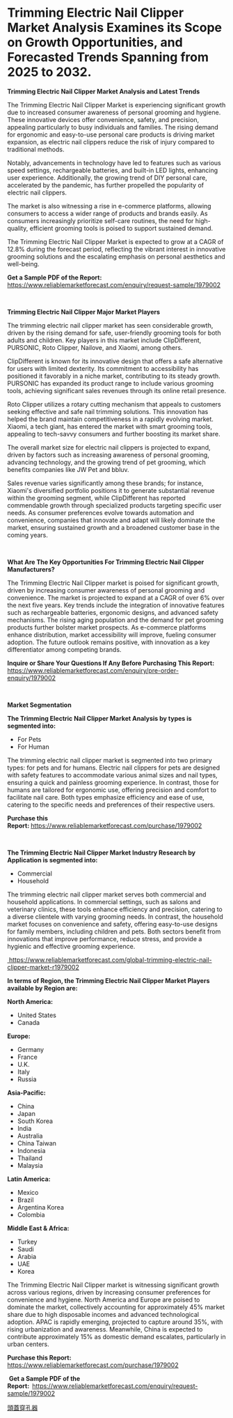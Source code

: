 <p><h1>Trimming Electric Nail Clipper Market Analysis Examines its Scope on Growth Opportunities, and Forecasted Trends Spanning from 2025 to 2032.</h1></p><p><strong>Trimming Electric Nail Clipper Market Analysis and Latest Trends</strong></p>
<p><p>The Trimming Electric Nail Clipper Market is experiencing significant growth due to increased consumer awareness of personal grooming and hygiene. These innovative devices offer convenience, safety, and precision, appealing particularly to busy individuals and families. The rising demand for ergonomic and easy-to-use personal care products is driving market expansion, as electric nail clippers reduce the risk of injury compared to traditional methods.</p><p>Notably, advancements in technology have led to features such as various speed settings, rechargeable batteries, and built-in LED lights, enhancing user experience. Additionally, the growing trend of DIY personal care, accelerated by the pandemic, has further propelled the popularity of electric nail clippers.</p><p>The market is also witnessing a rise in e-commerce platforms, allowing consumers to access a wider range of products and brands easily. As consumers increasingly prioritize self-care routines, the need for high-quality, efficient grooming tools is poised to support sustained demand.</p><p>The Trimming Electric Nail Clipper Market is expected to grow at a CAGR of 12.8% during the forecast period, reflecting the vibrant interest in innovative grooming solutions and the escalating emphasis on personal aesthetics and well-being.</p></p>
<p><strong>Get a Sample PDF of the Report:&nbsp;</strong> <a href="https://www.reliablemarketforecast.com/enquiry/request-sample/1979002?utm_campaign=1105&utm_medium=2&utm_source=Github&utm_content=ia&utm_term=15012025&utm_id=trimming-electric-nail-clipper">https://www.reliablemarketforecast.com/enquiry/request-sample/1979002</a></p>
<p>&nbsp;</p>
<p><strong>Trimming Electric Nail Clipper Major Market Players</strong></p>
<p><p>The trimming electric nail clipper market has seen considerable growth, driven by the rising demand for safe, user-friendly grooming tools for both adults and children. Key players in this market include ClipDifferent, PURSONIC, Roto Clipper, Nailove, and Xiaomi, among others.</p><p>ClipDifferent is known for its innovative design that offers a safe alternative for users with limited dexterity. Its commitment to accessibility has positioned it favorably in a niche market, contributing to its steady growth. PURSONIC has expanded its product range to include various grooming tools, achieving significant sales revenues through its online retail presence.</p><p>Roto Clipper utilizes a rotary cutting mechanism that appeals to customers seeking effective and safe nail trimming solutions. This innovation has helped the brand maintain competitiveness in a rapidly evolving market. Xiaomi, a tech giant, has entered the market with smart grooming tools, appealing to tech-savvy consumers and further boosting its market share.</p><p>The overall market size for electric nail clippers is projected to expand, driven by factors such as increasing awareness of personal grooming, advancing technology, and the growing trend of pet grooming, which benefits companies like JW Pet and bbluv. </p><p>Sales revenue varies significantly among these brands; for instance, Xiaomi's diversified portfolio positions it to generate substantial revenue within the grooming segment, while ClipDifferent has reported commendable growth through specialized products targeting specific user needs. As consumer preferences evolve towards automation and convenience, companies that innovate and adapt will likely dominate the market, ensuring sustained growth and a broadened customer base in the coming years.</p></p>
<p>&nbsp;</p>
<p><strong>What Are The Key Opportunities For Trimming Electric Nail Clipper Manufacturers?</strong></p>
<p><p>The Trimming Electric Nail Clipper market is poised for significant growth, driven by increasing consumer awareness of personal grooming and convenience. The market is projected to expand at a CAGR of over 6% over the next five years. Key trends include the integration of innovative features such as rechargeable batteries, ergonomic designs, and advanced safety mechanisms. The rising aging population and the demand for pet grooming products further bolster market prospects. As e-commerce platforms enhance distribution, market accessibility will improve, fueling consumer adoption. The future outlook remains positive, with innovation as a key differentiator among competing brands.</p></p>
<p><strong>Inquire or Share Your Questions If Any Before Purchasing This Report:</strong> <a href="https://www.reliablemarketforecast.com/enquiry/pre-order-enquiry/1979002?utm_campaign=1105&utm_medium=2&utm_source=Github&utm_content=ia&utm_term=15012025&utm_id=trimming-electric-nail-clipper">https://www.reliablemarketforecast.com/enquiry/pre-order-enquiry/1979002</a></p>
<p>&nbsp;</p>
<p><strong>Market Segmentation</strong></p>
<p><strong>The Trimming Electric Nail Clipper Market Analysis by types is segmented into:</strong></p>
<p><ul><li>For Pets</li><li>For Human</li></ul></p>
<p><p>The trimming electric nail clipper market is segmented into two primary types: for pets and for humans. Electric nail clippers for pets are designed with safety features to accommodate various animal sizes and nail types, ensuring a quick and painless grooming experience. In contrast, those for humans are tailored for ergonomic use, offering precision and comfort to facilitate nail care. Both types emphasize efficiency and ease of use, catering to the specific needs and preferences of their respective users.</p></p>
<p><strong>Purchase this Report:&nbsp;</strong><a href="https://www.reliablemarketforecast.com/purchase/1979002?utm_campaign=1105&utm_medium=2&utm_source=Github&utm_content=ia&utm_term=15012025&utm_id=trimming-electric-nail-clipper">https://www.reliablemarketforecast.com/purchase/1979002</a></p>
<p>&nbsp;</p>
<p><strong>The Trimming Electric Nail Clipper Market Industry Research by Application is segmented into:</strong></p>
<p><ul><li>Commercial</li><li>Household</li></ul></p>
<p><p>The trimming electric nail clipper market serves both commercial and household applications. In commercial settings, such as salons and veterinary clinics, these tools enhance efficiency and precision, catering to a diverse clientele with varying grooming needs. In contrast, the household market focuses on convenience and safety, offering easy-to-use designs for family members, including children and pets. Both sectors benefit from innovations that improve performance, reduce stress, and provide a hygienic and effective grooming experience.</p></p>
<p><a href="https://www.reliablemarketforecast.com/global-trimming-electric-nail-clipper-market-r1979002?utm_campaign=1105&utm_medium=2&utm_source=Github&utm_content=ia&utm_term=15012025&utm_id=trimming-electric-nail-clipper">&nbsp;https://www.reliablemarketforecast.com/global-trimming-electric-nail-clipper-market-r1979002</a></p>
<p><strong>In terms of Region, the Trimming Electric Nail Clipper Market Players available by Region are:</strong></p>
<p>
    <p> <strong> North America: </strong>
        <ul>
            <li>United States</li>
            <li>Canada</li>
        </ul>
        </p> 
    <p> <strong> Europe: </strong>
        <ul>
            <li>Germany</li>
            <li>France</li>
            <li>U.K.</li>
            <li>Italy</li>
            <li>Russia</li>
        </ul>
        </p> 
    <p> <strong> Asia-Pacific: </strong>
        <ul>
            <li>China</li>
            <li>Japan</li>
            <li>South Korea</li>
            <li>India</li>
            <li>Australia</li>
            <li>China Taiwan</li>
            <li>Indonesia</li>
            <li>Thailand</li>
            <li>Malaysia</li>
        </ul>
        </p> 
    <p> <strong> Latin America: </strong>
        <ul>
            <li>Mexico</li>
            <li>Brazil</li>
            <li>Argentina Korea</li>
            <li>Colombia</li>
        </ul>
        </p> 
    <p> <strong> Middle East & Africa: </strong>
        <ul>
            <li>Turkey</li>
            <li>Saudi</li>
            <li>Arabia</li>
            <li>UAE</li>
            <li>Korea</li>
        </ul>
    </p>
    </p>
<p><p>The Trimming Electric Nail Clipper market is witnessing significant growth across various regions, driven by increasing consumer preferences for convenience and hygiene. North America and Europe are poised to dominate the market, collectively accounting for approximately 45% market share due to high disposable incomes and advanced technological adoption. APAC is rapidly emerging, projected to capture around 35%, with rising urbanization and awareness. Meanwhile, China is expected to contribute approximately 15% as domestic demand escalates, particularly in urban centers.</p></p>
<p><strong>Purchase this Report: </strong><a href="https://www.reliablemarketforecast.com/purchase/1979002?utm_campaign=1105&utm_medium=2&utm_source=Github&utm_content=ia&utm_term=15012025&utm_id=trimming-electric-nail-clipper">https://www.reliablemarketforecast.com/purchase/1979002</a></p>
<p>&nbsp;<strong>Get a Sample PDF of the Report:&nbsp;&nbsp;</strong><a href="https://www.reliablemarketforecast.com/enquiry/request-sample/1979002?utm_campaign=1105&utm_medium=2&utm_source=Github&utm_content=ia&utm_term=15012025&utm_id=trimming-electric-nail-clipper">https://www.reliablemarketforecast.com/enquiry/request-sample/1979002</a></p>
<p><strong></strong></p>
<p><p><a href="https://github.com/lababdou/Market-Research-Report-List-6/blob/main/292415431072.md?utm_campaign=1105&utm_medium=2&utm_source=Github&utm_content=ia&utm_term=15012025&utm_id=trimming-electric-nail-clipper">頭蓋穿孔器</a></p></p>